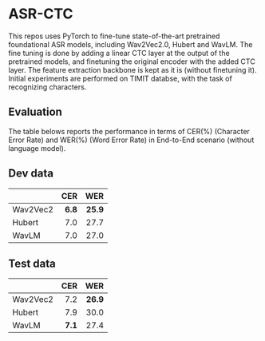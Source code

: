 # ASR-CTC
This repos uses PyTorch to fine-tune state-of-the-art pretrained foundational ASR models, including Wav2Vec2.0, Hubert and WavLM.
The fine tuning is done by adding a linear CTC layer at the output of the pretrained models, and finetuning the original encoder
with the added CTC layer. The feature extraction backbone is kept as it is (without finetuning it).
Initial experiments are performed on TIMIT databse, with the task of recognizing characters.

## Evaluation

The table belows reports the performance in terms of CER(%) (Character Error Rate) and WER(%) (Word Error Rate) in End-to-End scenario (without language model).

## Dev data

|       | CER  |  WER |
|:------|--------:|--------:|
| Wav2Vec2 | **6.8** | **25.9** |
| Hubert  | 7.0 | 27.7 |
| WavLM | 7.0 | 27.0 |


## Test data

|       | CER  |  WER |
|:------|--------:|--------:|
| Wav2Vec2 | 7.2 | **26.9** |
| Hubert  | 7.9 | 30.0 |
| WavLM | **7.1** | 27.4 |

